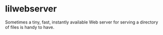 # lilwebserver
Sometimes a tiny, fast, instantly available Web server for serving a directory of files is handy to have.
